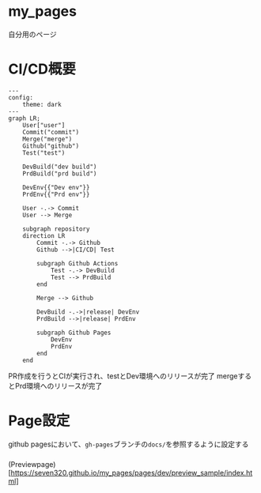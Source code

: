# my_pages
自分用のページ


# CI/CD概要
```mermaid
---
config:
    theme: dark
---
graph LR;
    User["user"]
    Commit("commit")
    Merge("merge")
    Github("github")
    Test("test")

    DevBuild("dev build")
    PrdBuild("prd build")

    DevEnv{{"Dev env"}}
    PrdEnv{{"Prd env"}}

    User -.-> Commit
    User --> Merge

    subgraph repository 
    direction LR
        Commit -.-> Github
        Github -->|CI/CD| Test

        subgraph Github Actions
            Test -.-> DevBuild
            Test --> PrdBuild
        end

        Merge --> Github

        DevBuild -.->|release| DevEnv
        PrdBuild -->|release| PrdEnv

        subgraph Github Pages
            DevEnv
            PrdEnv
        end
    end
```
PR作成を行うとCIが実行され、testとDev環境へのリリースが完了
mergeするとPrd環境へのリリースが完了

# Page設定
github pagesにおいて、`gh-pages`ブランチの`docs/`を参照するように設定する

###
(Previewpage)[https://seven320.github.io/my_pages/pages/dev/preview_sample/index.html]